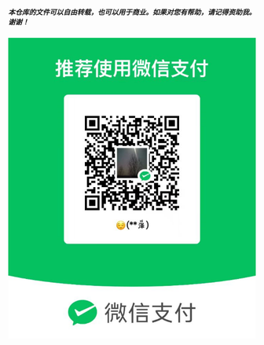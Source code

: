 ##### 本仓库的文件可以自由转载，也可以用于商业。如果对您有帮助，请记得资助我。谢谢！
![image](https://github.com/durongze/shellscript/blob/master/wechat.png)
